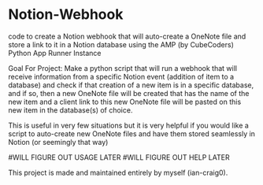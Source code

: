 # Notion-Webhook
code to create a Notion webhook that will auto-create a OneNote file and store a link to it in a Notion database using the AMP (by CubeCoders) Python App Runner Instance

Goal For Project: Make a python script that will run a webhook that will receive information from a specific Notion event (addition of item to a database) and check if that creation of a new item is in a specific database, and if so, then a new OneNote file will be
created that has the name of the new item and a client link to this new OneNote file will be pasted on this new item in the database(s) of choice.

This is useful in very few situations but it is very helpful if you would like a script to auto-create new OneNote files and have them stored seamlessly in Notion (or seemingly that way)

#WILL FIGURE OUT USAGE LATER
#WILL FIGURE OUT HELP LATER

This project is made and maintained entirely by myself (ian-craig0).
